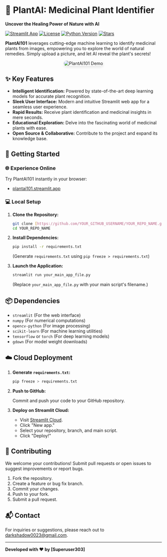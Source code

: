 # 🌿 PlantAI: Medicinal Plant Identifier

**Uncover the Healing Power of Nature with AI**

[![Streamlit App](https://img.shields.io/badge/Live%20Demo-PlantAI101-brightgreen?style=for-the-badge)](https://plantai101.streamlit.app/)
[![License](https://img.shields.io/badge/License-MIT-blue?style=for-the-badge)](LICENSE)
[![Python Version](https://img.shields.io/badge/Python-3.8+-blueviolet?style=for-the-badge)](https://www.python.org/downloads/)
[![Stars](https://img.shields.io/github/stars/YOUR_GITHUB_USERNAME/YOUR_REPO_NAME?style=social)](/YOUR_REPO_NAME/stargazers)

**PlantAI101** leverages cutting-edge machine learning to identify medicinal plants from images, empowering you to explore the world of natural remedies. Simply upload a picture, and let AI reveal the plant's secrets!

<p align="center">
  <img src="YOUR_IMAGE_OR_GIF_SHOWCASING_APP.gif" alt="PlantAI101 Demo" style="max-width: 80%; border-radius: 8px; box-shadow: 0 4px 8px rgba(0, 0, 0, 0.1);"/>
</p>

## ✨ Key Features

* **Intelligent Identification:** Powered by state-of-the-art deep learning models for accurate plant recognition.
* **Sleek User Interface:** Modern and intuitive Streamlit web app for a seamless user experience.
* **Rapid Results:** Receive plant identification and medicinal insights in mere seconds.
* **Educational Exploration:** Delve into the fascinating world of medicinal plants with ease.
* **Open Source & Collaborative:** Contribute to the project and expand its knowledge base.

## 🚀 Getting Started

### 🌐 Experience Online

Try PlantAI101 instantly in your browser:

* [plantai101.streamlit.app](https://plantai101.streamlit.app/)

### 💻 Local Setup

1.  **Clone the Repository:**

    ```bash
    git clone [https://github.com/YOUR_GITHUB_USERNAME/YOUR_REPO_NAME.git](https://www.google.com/search?q=https://github.com/YOUR_GITHUB_USERNAME/YOUR_REPO_NAME.git)
    cd YOUR_REPO_NAME
    ```

2.  **Install Dependencies:**

    ```bash
    pip install -r requirements.txt
    ```
    (Generate `requirements.txt` using `pip freeze > requirements.txt`)

3.  **Launch the Application:**

    ```bash
    streamlit run your_main_app_file.py
    ```

    (Replace `your_main_app_file.py` with your main script's filename.)

## 📦 Dependencies

* `streamlit` (For the web interface)
* `numpy` (For numerical computations)
* `opencv-python` (For image processing)
* `scikit-learn` (For machine learning utilities)
* `tensorflow` or `torch` (For deep learning models)
* `gdown` (For model weight downloads)

## ☁️ Cloud Deployment

1.  **Generate `requirements.txt`:**

    ```bash
    pip freeze > requirements.txt
    ```

2.  **Push to GitHub:**

    Commit and push your code to your GitHub repository.

3.  **Deploy on Streamlit Cloud:**

    * Visit [Streamlit Cloud](https://streamlit.io/cloud).
    * Click "New app."
    * Select your repository, branch, and main script.
    * Click "Deploy!"

## 🤝 Contributing

We welcome your contributions! Submit pull requests or open issues to suggest improvements or report bugs.

1.  Fork the repository.
2.  Create a feature or bug fix branch.
3.  Commit your changes.
4.  Push to your fork.
5.  Submit a pull request.

## 📬 Contact

For inquiries or suggestions, please reach out to [darkshadow0023@gmail.com](mailto:darkshadow0023@gmail.com).

---

**Developed with ❤️ by [Superuser303]**
